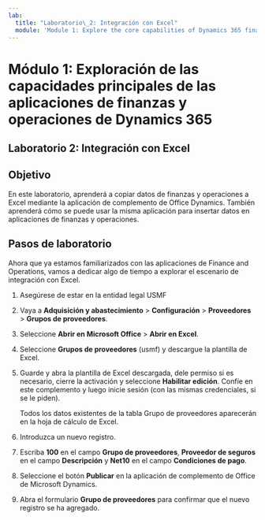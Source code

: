 ```yaml
---
lab:
  title: "Laboratorio\_2: Integración con Excel"
  module: 'Module 1: Explore the core capabilities of Dynamics 365 finance and operations apps'
---
```


# <a name="module-1-explore-the-core-capabilities-of-dynamics-365-finance-and-operations-apps"></a>Módulo 1: Exploración de las capacidades principales de las aplicaciones de finanzas y operaciones de Dynamics 365

## <a name="lab-2---excel-integration"></a>Laboratorio 2: Integración con Excel

## <a name="objective"></a>Objetivo

En este laboratorio, aprenderá a copiar datos de finanzas y operaciones a Excel mediante la aplicación de complemento de Office Dynamics. También aprenderá cómo se puede usar la misma aplicación para insertar datos en aplicaciones de finanzas y operaciones.

## <a name="lab-steps"></a>Pasos de laboratorio

Ahora que ya estamos familiarizados con las aplicaciones de Finance and Operations, vamos a dedicar algo de tiempo a explorar el escenario de integración con Excel.

1. Asegúrese de estar en la entidad legal USMF 

2. Vaya a **Adquisición y abastecimiento** > **Configuración** > **Proveedores** > **Grupos de proveedores**.

3. Seleccione **Abrir en Microsoft Office** > **Abrir en Excel**.

4. Seleccione **Grupos de proveedores** (usmf) y descargue la plantilla de Excel.

5. Guarde y abra la plantilla de Excel descargada, dele permiso si es necesario, cierre la activación y seleccione **Habilitar edición**. Confíe en este complemento y luego inicie sesión (con las mismas credenciales, si se le piden).

    Todos los datos existentes de la tabla Grupo de proveedores aparecerán en la hoja de cálculo de Excel.

6.  Introduzca un nuevo registro.

7. Escriba **100** en el campo **Grupo de proveedores**, **Proveedor de seguros** en el campo **Descripción** y **Net10** en el campo **Condiciones de pago**.

8. Seleccione el botón **Publicar** en la aplicación de complemento de Office de Microsoft Dynamics.

9. Abra el formulario **Grupo de proveedores** para confirmar que el nuevo registro se ha agregado.

